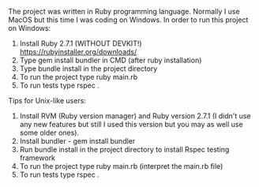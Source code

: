 The project was written in Ruby programming language. Normally I use MacOS but this time I was coding on Windows. In order to run this project on Windows:

1. Install Ruby 2.7.1 (WITHOUT DEVKIT!) https://rubyinstaller.org/downloads/
2. Type gem install bundler in CMD (after ruby installation)
3. Type bundle install in the project directory
4. To run the project type ruby main.rb
5. To run tests type rspec . 

Tips for Unix-like users:
1. Install RVM (Ruby version manager) and Ruby version 2.7.1 (I didn't use any new features but still I used this version but you may as well use some older ones).
2. Install bundler - gem install bundler
3. Run bundle install in the project directory to install Rspec testing framework
4. To run the project type ruby main.rb (interpret the main.rb file)
5. To run tests type rspec . 